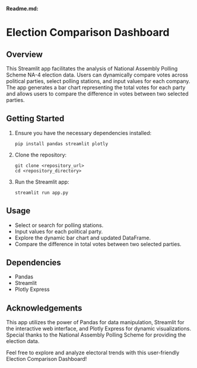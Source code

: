 **Readme.md:**
# Election Comparison Dashboard

## Overview
This Streamlit app facilitates the analysis of National Assembly Polling Scheme NA-4 election data. Users can dynamically compare votes across political parties, select polling stations, and input values for each company. The app generates a bar chart representing the total votes for each party and allows users to compare the difference in votes between two selected parties.

## Getting Started
1. Ensure you have the necessary dependencies installed:
   ```
   pip install pandas streamlit plotly
   ```
2. Clone the repository:
   ```
   git clone <repository_url>
   cd <repository_directory>
   ```
3. Run the Streamlit app:
   ```
   streamlit run app.py
   ```

## Usage
- Select or search for polling stations.
- Input values for each political party.
- Explore the dynamic bar chart and updated DataFrame.
- Compare the difference in total votes between two selected parties.

## Dependencies
- Pandas
- Streamlit
- Plotly Express

## Acknowledgements
This app utilizes the power of Pandas for data manipulation, Streamlit for the interactive web interface, and Plotly Express for dynamic visualizations. Special thanks to the National Assembly Polling Scheme for providing the election data.

Feel free to explore and analyze electoral trends with this user-friendly Election Comparison Dashboard!
